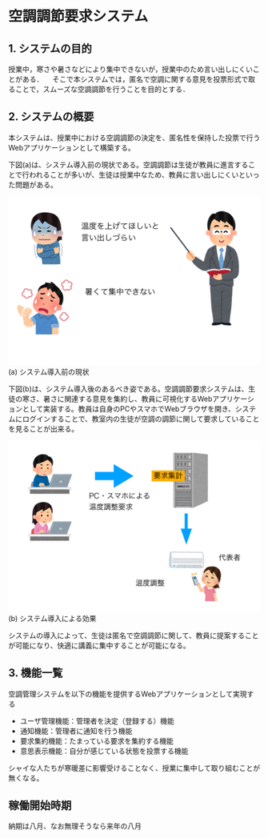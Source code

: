 # 空調調節要求システム

## 1. システムの目的
授業中，寒さや暑さなどにより集中できないが，授業中のため言い出しにくいことがある．
　そこで本システムでは，匿名で空調に関する意見を投票形式で取ることで，スムーズな空調調節を行うことを目的とする．

## 2. システムの概要
本システムは、授業中における空調調節の決定を、匿名性を保持した投票で行うWebアプリケーションとして構築する。

下図(a)は、システム導入前の現状である。空調調節は生徒が教員に進言することで行われることが多いが、生徒は授業中なため、教員に言い出しにくいといった問題がある。

![](before.jpg)
(a) システム導入前の現状

下図(b)は、システム導入後のあるべき姿である。空調調節要求システムは、生徒の寒さ、暑さに関連する意見を集約し、教員に可視化するWebアプリケーションとして実装する。教員は自身のPCやスマホでWebブラウザを開き、システムにログインすることで、教室内の生徒が空調の調節に関して要求していることを見ることが出来る。

![](after.jpg)
(b) システム導入による効果

システムの導入によって、生徒は匿名で空調調節に関して、教員に提案することが可能になり、快適に講義に集中することが可能になる。

## 3. 機能一覧
空調管理システムを以下の機能を提供するWebアプリケーションとして実現する

- ユーザ管理機能：管理者を決定（登録する）機能
- 通知機能：管理者に通知を行う機能
- 要求集約機能：たまっている要求を集約する機能
- 意思表示機能：自分が感じている状態を投票する機能

シャイな人たちが寒暖差に影響受けることなく、授業に集中して取り組むことが無くなる。

## 稼働開始時期
納期は八月、なお無理そうなら来年の八月
